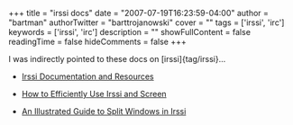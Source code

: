 +++
title = "irssi docs"
date = "2007-07-19T16:23:59-04:00"
author = "bartman"
authorTwitter = "barttrojanowski"
cover = ""
tags = ['irssi', 'irc']
keywords = ['irssi', 'irc']
description = ""
showFullContent = false
readingTime = false
hideComments = false
+++

I was indirectly pointed to these docs on [irssi]{tag/irssi}...



 - [Irssi Documentation and Resources](http://f0rked.com/articles/irssidoc)

 - [How to Efficiently Use Irssi and Screen](http://f0rked.com/articles/irssi)

 - [An Illustrated Guide to Split Windows in Irssi](http://f0rked.com/articles/irssisplit)


